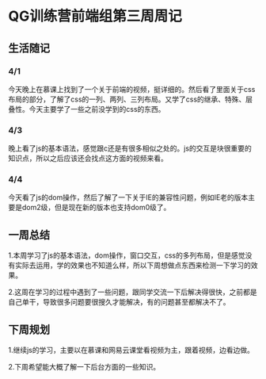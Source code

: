 # QG训练营前端组第三周周记

## 生活随记

###

### 4/1

今天晚上在慕课上找到了一个关于前端的视频，挺详细的。然后看了里面关于css布局的部分，了解了css的一列、两列、三列布局。又学了css的继承、特殊、层叠性。今天主要学了一些之前没学到的css的东西。

### 4/3

晚上看了js的基本语法，感觉跟c还是有很多相似之处的。js的交互是块很重要的知识点，所以之后应该还会找点这方面的视频来看。

### 4/4

今天看了js的dom操作，然后了解了一下关于IE的兼容性问题，例如IE老的版本主要是dom2级，但是现在新的版本也支持dom0级了。

## 一周总结

1.本周学习了js的基本语法，dom操作，窗口交互，css的多列布局，但是感觉没有实际去运用，学的效果也不知道么样，所以下周想做点东西来检测一下学习的效果。

2.这周在学习的过程中遇到了一些问题，跟同学交流一下后解决得很快，之前都是自己单干，导致很多问题要很搜久才能解决，有的问题甚至都解决不了。

## 下周规划

1.继续js的学习，主要以在慕课和网易云课堂看视频为主，跟着视频，边看边做。

2.下周希望能大概了解一下后台方面的一些知识。









